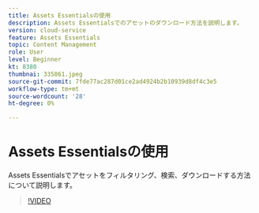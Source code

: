```yaml
---
title: Assets Essentialsの使用
description: Assets Essentialsでのアセットのダウンロード方法を説明します。
version: cloud-service
feature: Assets Essentials
topic: Content Management
role: User
level: Beginner
kt: 8380
thumbnai: 335861.jpeg
source-git-commit: 7fde77ac287d01ce2ad4924b2b10939d8df4c3e5
workflow-type: tm+mt
source-wordcount: '28'
ht-degree: 0%

---
```


# Assets Essentialsの使用

Assets Essentialsでアセットをフィルタリング、検索、ダウンロードする方法について説明します。

>[!VIDEO](https://video.tv.adobe.com/v/335861/?quality=12&learn=on)

